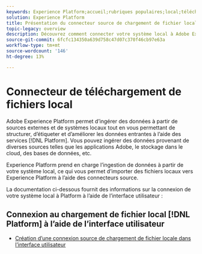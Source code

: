 ```yaml
---
keywords: Experience Platform;accueil;rubriques populaires;local;téléchargement de fichier local;système local
solution: Experience Platform
title: Présentation du connecteur source de chargement de fichier local
topic-legacy: overview
description: Découvrez comment connecter votre système local à Adobe Experience Platform à l’aide de l’interface utilisateur
source-git-commit: 6fcfc134350a639d758c47d07c370f46cb97e63a
workflow-type: tm+mt
source-wordcount: '146'
ht-degree: 13%

---
```


# Connecteur de téléchargement de fichiers local

Adobe Experience Platform permet d’ingérer des données à partir de sources externes et de systèmes locaux tout en vous permettant de structurer, d’étiqueter et d’améliorer les données entrantes à l’aide des services [!DNL Platform]. Vous pouvez ingérer des données provenant de diverses sources telles que les applications Adobe, le stockage dans le cloud, des bases de données, etc.

Experience Platform prend en charge l’ingestion de données à partir de votre système local, ce qui vous permet d’importer des fichiers locaux vers Experience Platform à l’aide des connecteurs source.

La documentation ci-dessous fournit des informations sur la connexion de votre système local à Platform à l’aide de l’interface utilisateur :

## Connexion au chargement de fichier local [!DNL Platform] à l’aide de l’interface utilisateur

- [Création d’une connexion source de chargement de fichier locale dans l’interface utilisateur](../../tutorials/ui/create/local-system/local-file-upload.md)

